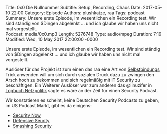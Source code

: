 Title: 0x0 Die Nullnummer
Subtitle: Setup, Recording, Chaos
Date: 2017-05-10 22:00
Category: Episode
Authors: plushkatze, raa 
Tags: podcast 
Summary: Unsere erste Episode, im wesentlichen ein Recording test. Wir sind ständig von $Dingen abgelenkt ... und ich glaube wir haben uns nicht mal vorgestellt.  
Podcast: media/0x0.mp3 
Length: 5276748
Type: audio/mpeg
Duration: 7:19
Modified: Wed, 10 May 2017 22:00:00 -0000

Unsere erste Episode, im wesentlichen ein Recording test. Wir sind ständig von 
$Dingen abgelenkt ... und ich glaube wir haben uns nicht mal vorgestellt.

Auslöser für das Projekt ist zum einen das raa eine Art von 
[Selbstbindungs](https://de.wikipedia.org/wiki/Selbstbindung) Trick 
anwenden will um sich durch sozialen Druck dazu zu zwingen den Arsch hoch zu 
bekommen und sich regelmäßig mit IT Security zu beschäftigen. Ein Weiterer 
Auslöser war zum anderen das @linuzifer in
[Logbuch Netzpolitik](https://logbuch-netzpolitik.de) sagte es wäre an der 
Zeit für einen Security Podcast. 

Wir konstatieren es scheint, keine Deutschen Security Podcasts zu geben, im 
US Podcast Markt, gibt es da einigens:

* [Security Now](https://twit.tv/shows/security-now)
* [Defensive Seurity](https://defensivesecurity.org/)
* [Smashing Security](https://smashingsecurity.libsyn.com/)
